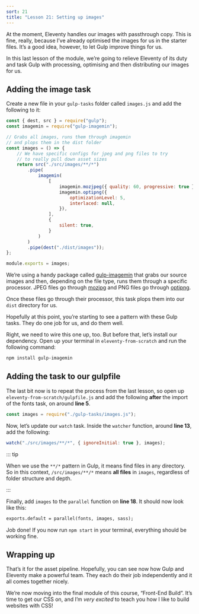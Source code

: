 ```yaml
---
sort: 21
title: "Lesson 21: Setting up images"
---
```


At the moment, Eleventy handles our images with passthrough copy. This is fine, really, because I’ve already optimised the images for us in the starter files. It’s a good idea, however, to let Gulp improve things for us.

In this last lesson of the module, we’re going to relieve Eleventy of its duty and task Gulp with processing, optimising and then distributing our images for us.

## Adding the image task

Create a new file in your `gulp-tasks` folder called `images.js` and add the following to it:

```javascript
const { dest, src } = require("gulp");
const imagemin = require("gulp-imagemin");

// Grabs all images, runs them through imagemin
// and plops them in the dist folder
const images = () => {
    // We have specific configs for jpeg and png files to try
    // to really pull down asset sizes
    return src("./src/images/**/*")
        .pipe(
            imagemin(
                [
                    imagemin.mozjpeg({ quality: 60, progressive: true }),
                    imagemin.optipng({
                        optimizationLevel: 5,
                        interlaced: null,
                    }),
                ],
                {
                    silent: true,
                }
            )
        )
        .pipe(dest("./dist/images"));
};

module.exports = images;
```

We’re using a handy package called [gulp-imagemin](https://www.npmjs.com/package/gulp-imagemin) that grabs our source images and then, depending on the file type, runs them through a specific processor. JPEG files go through [mozjpg](https://github.com/mozilla/mozjpeg) and PNG files go through [optipng](https://www.npmjs.com/package/optipng).

Once these files go through their processor, this task plops them into our `dist` directory for us.

Hopefully at this point, you’re starting to see a pattern with these Gulp tasks. They do one job for us, and do them well.

Right, we need to wire this one up, too. But before that, let’s install our dependency. Open up your terminal in `eleventy-from-scratch` and run the following command:

```bash
npm install gulp-imagemin
```

## Adding the task to our gulpfile

The last bit now is to repeat the process from the last lesson, so open up `eleventy-from-scratch/gulpfile.js` and add the following **after** the import of the fonts task, on around **line 5**.

```javascript
const images = require("./gulp-tasks/images.js");
```

Now, let’s update our `watch` task. Inside the `watcher` function, around **line 13**, add the following:

```javascript
watch("./src/images/**/*", { ignoreInitial: true }, images);
```

::: tip

When we use the `**/*` pattern in Gulp, it means find files in any directory. So in this context, `/src/images/**/*` means **all files** in `images`, regardless of folder structure and depth.

:::

Finally, add `images` to the `parallel` function on **line 18**. It should now look like this:

```diff
exports.default = parallel(fonts, images, sass);
```

Job done! If you now run `npm start` in your terminal, everything should be working fine.

## Wrapping up

That’s it for the asset pipeline. Hopefully, you can see now how Gulp and Eleventy make a powerful team. They each do their job independently and it all comes together nicely.

We’re now moving into the final module of this course, “Front-End Build”. It’s time to get our CSS on, and I’m _very excited_ to teach you how I like to build websites with CSS!
